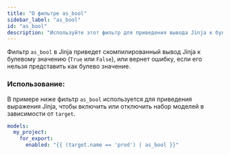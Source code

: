 ```yaml
---
title: "О фильтре as_bool"
sidebar_label: "as_bool"
id: "as_bool"
description: "Используйте этот фильтр для приведения вывода Jinja к булевому значению."
---
```


Фильтр `as_bool` в Jinja приведет скомпилированный вывод Jinja к булевому значению (`True` или `False`), или вернет ошибку, если его нельзя представить как булево значение.

### Использование:

В примере ниже фильтр `as_bool` используется для приведения выражения Jinja, чтобы включить или отключить набор моделей в зависимости от `target`.

<File name='dbt_project.yml'>

```yml
models:
  my_project:
    for_export:
      enabled: "{{ (target.name == 'prod') | as_bool }}"
```

</File>
